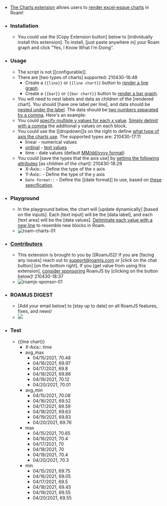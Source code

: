 - [The Charts extension](https://roamjs.com/docs/extensions/charts) allows users to [render excel-esque charts](((0-IXjhopM))) in Roam!
- ### Installation
    - You could use the [Copy Extension button] below to [individually install this extension]. To install, [just paste anywhere in] your Roam graph and click "Yes, I Know What I'm Doing".
- ### Usage
    - The script is not [[configurable]].
    - There are [two types of charts] supported:
210430-16:48
        - Create a `{{line}}` or `{{line chart}}` button to [render a line graph](((Yjd2drHsy))).
        - Create a `{{bar}}` or `{{bar chart}}` button to [render a bar graph](((oSfi8yssF))).
    - You will need to nest labels and data as children of the [rendered chart]. You should [have one label per line], and data should be [nested under the label]([[label]]). The data should be [two numbers separated by a comma]([[comma]]). Here's an example:
    - You could [specify multiple y values for each x value](((sh6tc3dR_))). [Simply delimit with a comma](((KUM-slSLZ))) the additional y values on each block.
    - You could use the [[dropdown]]s on the right to define [what type of axis the charts use]([[axis]]). The supported types are:
210430-17:11
        - linear - numerical values
        - [ordinal](((kDn1pqcWa))) - [text values](((hksO4t4SO)))
        - time - date values (default [MM/dd/yyyy format](((zIt1UwZdv))))
    - You could [save the types that the axis use] by [setting the following attributes]([[attribute]]) [as children of the chart]:
210430-18:29
        - X-Axis:: - Define the type of the x axis
        - Y-Axis:: - Define the type of the y axis
        - `Date Format::` - Define the [[date format]] to use, based on [these specification](https://date-fns.org/v2.16.1/docs/parse).
- ### Playground
    - In the playground below, the chart will [update dynamically] [based on the inputs]. Each [text input] will be the [data label], and each [text area] will be the [data values]. [Deliminate each value with a new line](((KUM-slSLZ))) to resemble new blocks in Roam.
    - ![roam-charts-01](https://firebasestorage.googleapis.com/v0/b/firescript-577a2.appspot.com/o/imgs%2Fapp%2FXELiu-NovaKG%2FMrsPF374Fy.png?alt=media&token=f3430d9f-709c-4439-88c4-eb1bab2b0104)
- ### [Contributors](((C7e2fFHHU)))
    - This extension is brought to you by [[RoamJS]]! If you are [facing any issues] reach out to [support@roamjs.com](mailto:support@roamjs.com) or [click on the chat button] [on the bottom right]. If you [get value from using this extension], [consider sponsoring]([[sponsor]]) RoamJS by [clicking on the button below]!
210430-18:37
    - ![roamjs-sponsor-01](https://firebasestorage.googleapis.com/v0/b/firescript-577a2.appspot.com/o/imgs%2Fapp%2FXELiu-NovaKG%2FZxf54y4oRs.png?alt=media&token=ace7797c-582e-48dc-b9fd-875d798f9ba8)
- ### ROAMJS DIGEST
    - [Add your email below] to [stay up to date] on all RoamJS features, fixes, and news!
    - ![](https://firebasestorage.googleapis.com/v0/b/firescript-577a2.appspot.com/o/imgs%2Fapp%2FXELiu-NovaKG%2FV9ZlZ4EujY.png?alt=media&token=af43e10c-a6a2-46b5-82ea-6eff291ecb2d)
- ### Test
    - {{line chart}}
        - X-Axis:: time
        - avg_max
            - 04/15/2021, 70.48
            - 04/16/2021, 69.97
            - 04/17/2021, 69.8
            - 04/18/2021, 69.86
            - 04/19/2021, 70.12
            - 04/20/2021, 70.01
        - avg_min
            - 04/15/2021, 70.08
            - 04/16/2021, 69.52
            - 04/17/2021, 69.59
            - 04/18/2021, 69.63
            - 04/19/2021, 69.83
            - 04/20/2021, 69.76
        - max
            - 04/15/2021, 70.65
            - 04/16/2021, 70.4
            - 04/17/2021, 70
            - 04/18/2021, 70
            - 04/19/2021, 70.4
            - 04/20/2021, 70.3
        - min
            - 04/15/2021, 69.75
            - 04/16/2021, 69.05
            - 04/17/2021, 69.5
            - 04/18/2021, 69.45
            - 04/19/2021, 69.55
            - 04/20/2021, 69.55
